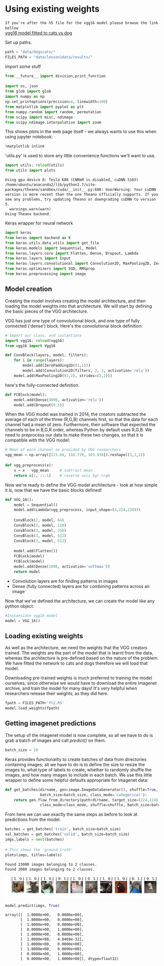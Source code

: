 
# Using existing weights

```If you're after the h5 file for the vgg16 model please browse the link bellow```  
[vgg16 model fitted to cats vs dog](https://drive.google.com/open?id=0B7r0szEM79wwMnJkVDA3Y2RFOVE)  

Set up paths.

```python
path = "data/dogscats/"
FILES_PATH = "data/lesson1data/results/"
```

import some stuff


```python
from __future__ import division,print_function

import os, json
from glob import glob
import numpy as np
np.set_printoptions(precision=4, linewidth=100)
from matplotlib import pyplot as plt
from numpy.random import random, permutation
from scipy import misc, ndimage
from scipy.ndimage.interpolation import zoom
```

This shows plots in the web page itself - we always wants to use this when using jupyter notebook:


```python
%matplotlib inline
```

'utils.py' is used to store any little convenience functions we'll want to use.


```python
import utils; reload(utils)
from utils import plots
```

    Using gpu device 0: Tesla K80 (CNMeM is disabled, cuDNN 5103)
    /home/ubuntu/anaconda2/lib/python2.7/site-packages/theano/sandbox/cuda/__init__.py:600: UserWarning: Your cuDNN version is more recent than the one Theano officially supports. If you see any problems, try updating Theano or downgrading cuDNN to version 5.
      warnings.warn(warn)
    Using Theano backend.


Keras wrapper for neural network


```python
import keras
from keras import backend as K
from keras.utils.data_utils import get_file
from keras.models import Sequential, Model
from keras.layers.core import Flatten, Dense, Dropout, Lambda
from keras.layers import Input
from keras.layers.convolutional import Convolution2D, MaxPooling2D, ZeroPadding2D
from keras.optimizers import SGD, RMSprop
from keras.preprocessing import image
```

## Model creation

Creating the model involves creating the model architecture, and then loading the model weights into that architecture. We will start by defining the basic pieces of the VGG architecture.

VGG has just one type of convolutional block, and one type of fully connected ('dense') block. Here's the convolutional block definition:


```python
# Import our class, and instantiate
import vgg16; reload(vgg16)
from vgg16 import Vgg16
```


```python
def ConvBlock(layers, model, filters):
    for i in range(layers): 
        model.add(ZeroPadding2D((1,1)))
        model.add(Convolution2D(filters, 3, 3, activation='relu'))
    model.add(MaxPooling2D((2,2), strides=(2,2)))
```

here's the fully-connected definition.


```python
def FCBlock(model):
    model.add(Dense(4096, activation='relu'))
    model.add(Dropout(0.5))
```

When the VGG model was trained in 2014, the creators subtracted the average of each of the three (R,G,B) channels first, so that the data for each channel had a mean of zero. Furthermore, their software that expected the channels to be in B,G,R order, whereas Python by default uses R,G,B. We need to preprocess our data to make these two changes, so that it is compatible with the VGG model:


```python
# Mean of each channel as provided by VGG researchers
vgg_mean = np.array([123.68, 116.779, 103.939]).reshape((3,1,1))

def vgg_preprocess(x):
    x = x - vgg_mean     # subtract mean
    return x[:, ::-1]    # reverse axis bgr->rgb
```

Now we're ready to define the VGG model architecture - look at how simple it is, now that we have the basic blocks defined!


```python
def VGG_16():
    model = Sequential()
    model.add(Lambda(vgg_preprocess, input_shape=(3,224,224)))

    ConvBlock(2, model, 64)
    ConvBlock(2, model, 128)
    ConvBlock(3, model, 256)
    ConvBlock(3, model, 512)
    ConvBlock(3, model, 512)

    model.add(Flatten())
    FCBlock(model)
    FCBlock(model)
    model.add(Dense(1000, activation='softmax'))
    return model
```

- Convolution layers are for finding patterns in images
- Dense (fully connected) layers are for combining patterns across an image

Now that we've defined the architecture, we can create the model like any python object:


```python
#Instansiate vgg16 model
model = VGG_16()
```

## Loading existing weights

As well as the architecture, we need the weights that the VGG creators trained. The weights are the part of the model that is learnt from the data, whereas the architecture is pre-defined based on the nature of the problem. 
We have fitted the network to cats and dogs therefore we will load that model.  
  
Downloading pre-trained weights is much preferred to training the model ourselves, since otherwise we would have to download the entire Imagenet archive, and train the model for many days! It's very helpful when researchers release their weights, as they did here.


```python
fpath = FILES_PATH+'ft2.h5'
model.load_weights(fpath)
```

##  Getting imagenet predictions

The setup of the imagenet model is now complete, so all we have to do is grab a batch of images and call *predict()* on them.


```python
batch_size = 10
```

Keras provides functionality to create batches of data from directories containing images; all we have to do is to define the size to resize the images to, what type of labels to create, whether to randomly shuffle the images, and how many images to include in each batch. We use this little wrapper to define some helpful defaults appropriate for imagenet data:


```python
def get_batches(dirname, gen=image.ImageDataGenerator(), shuffle=True, 
                batch_size=batch_size, class_mode='categorical'):
    return gen.flow_from_directory(path+dirname, target_size=(224,224), 
                class_mode=class_mode, shuffle=shuffle, batch_size=batch_size)
```

From here we can use exactly the same steps as before to look at predictions from the model.


```python
batches = get_batches('train', batch_size=batch_size)
val_batches = get_batches('valid', batch_size=batch_size)
imgs,labels = next(batches)

# This shows the 'ground truth'
plots(imgs, titles=labels)
```

    Found 23000 images belonging to 2 classes.
    Found 2000 images belonging to 2 classes.



![png](output_30_1.png)



```python
model.predict(imgs, True)
```




    array([[  1.0000e+00,   0.0000e+00],
           [  1.0000e+00,   0.0000e+00],
           [  1.0000e+00,   0.0000e+00],
           [  0.0000e+00,   1.0000e+00],
           [  1.0000e+00,   0.0000e+00],
           [  1.0000e+00,   4.8469e-32],
           [  1.0000e+00,   0.0000e+00],
           [  1.0000e+00,   0.0000e+00],
           [  0.0000e+00,   1.0000e+00],
           [  0.0000e+00,   1.0000e+00]], dtype=float32)




```python

```
